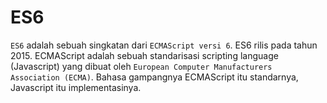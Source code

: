 # ES6 

`ES6` adalah sebuah singkatan dari `ECMAScript versi 6`. ES6 rilis pada tahun 2015. ECMAScript adalah sebuah standarisasi scripting language (Javascript) yang dibuat oleh `European Computer Manufacturers Association (ECMA)`. Bahasa gampangnya ECMAScript itu standarnya, Javascript itu implementasinya.
